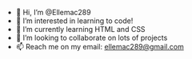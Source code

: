 - 👋 Hi, I’m @Ellemac289
- 👀 I’m interested in learning to code!
- 🌱 I’m currently learning HTML and CSS
- 💞️ I’m looking to collaborate on lots of projects
- 📫 Reach me on my email: ellemac289@gmail.com

<!---
Ellemac289/Ellemac289 is a ✨ special ✨ repository because its `README.md` (this file) appears on your GitHub profile.
You can click the Preview link to take a look at your changes.
--->
